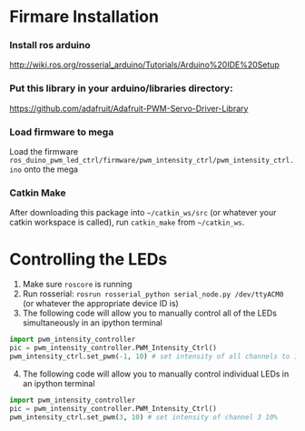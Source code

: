 # Firmare Installation

### Install ros arduino

http://wiki.ros.org/rosserial_arduino/Tutorials/Arduino%20IDE%20Setup

### Put this library in your arduino/libraries directory:

https://github.com/adafruit/Adafruit-PWM-Servo-Driver-Library

### Load firmware to mega

Load the firmware `ros_duino_pwm_led_ctrl/firmware/pwm_intensity_ctrl/pwm_intensity_ctrl.ino` onto the mega

### Catkin Make

After downloading this package into `~/catkin_ws/src` (or whatever your catkin workspace is called), run `catkin_make` from `~/catkin_ws`.

# Controlling the LEDs

1. Make sure `roscore` is running
2. Run rosserial: `rosrun rosserial_python serial_node.py /dev/ttyACM0` (or whatever the appropriate device ID is)
3. The following code will allow you to manually control all of the LEDs simultaneously in an ipython terminal
```python
import pwm_intensity_controller
pic = pwm_intensity_controller.PWM_Intensity_Ctrl()
pwm_intensity_ctrl.set_pwm(-1, 10) # set intensity of all channels to 10%
```
4. The following code will allow you to manually control individual LEDs in an ipython terminal
```python
import pwm_intensity_controller
pic = pwm_intensity_controller.PWM_Intensity_Ctrl()
pwm_intensity_ctrl.set_pwm(3, 10) # set intensity of channel 3 10%
```
